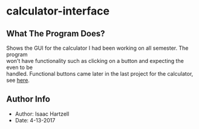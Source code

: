 # calculator-interface

## What The Program Does?
Shows the GUI for the calculator I had been working on all semester. The program\
won't have functionality such as clicking on a button and expecting the even to be\
handled. Functional buttons came later in the last project for the calculator, see [here](https://github.com/ihartzell/calculator-with-GUI).

## Author Info
- Author: Isaac Hartzell
- Date: 4-13-2017
